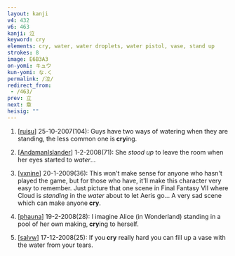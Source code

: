 ```yaml
---
layout: kanji
v4: 432
v6: 463
kanji: 泣
keyword: cry
elements: cry, water, water droplets, water pistol, vase, stand up
strokes: 8
image: E6B3A3
on-yomi: キュウ
kun-yomi: な.く
permalink: /泣/
redirect_from:
 - /463/
prev: 立
next: 章
heisig: ""
---
```


1) [<a href="http://kanji.koohii.com/profile/ruisu">ruisu</a>] 25-10-2007(104): Guys have two ways of watering when they are standing, the less common one is<strong> cry</strong>ing.

2) [<a href="http://kanji.koohii.com/profile/AndamanIslander">AndamanIslander</a>] 1-2-2008(71): She <em>stood up</em> to leave the room when her eyes started to <em>water</em>...

3) [<a href="http://kanji.koohii.com/profile/vxnine">vxnine</a>] 20-1-2009(36): This won&#039;t make sense for anyone who hasn&#039;t played the game, but for those who have, it&#039;ll make this character very easy to remember. Just picture that one scene in Final Fantasy VII where Cloud is <em>standing</em> in the <em>water</em> about to let Aeris go... A very sad scene which can make anyone<strong> cry</strong>.

4) [<a href="http://kanji.koohii.com/profile/phauna">phauna</a>] 19-2-2008(28): I imagine Alice (in Wonderland) standing in a pool of her own making,<strong> cry</strong>ing to herself.

5) [<a href="http://kanji.koohii.com/profile/salvw">salvw</a>] 17-12-2008(25): If you<strong> cry</strong> really hard you can fill up a vase with the water from your tears.

